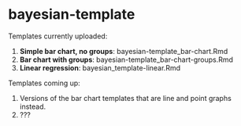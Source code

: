 # bayesian-template

Templates currently uploaded:

1. **Simple bar chart, no groups**: bayesian-template_bar-chart.Rmd
2. **Bar chart with groups**: bayesian-template_bar-chart-groups.Rmd
3. **Linear regression**: bayesian_template-linear.Rmd

Templates coming up:

1. Versions of the bar chart templates that are line and point graphs instead.
2. \?\?\?

